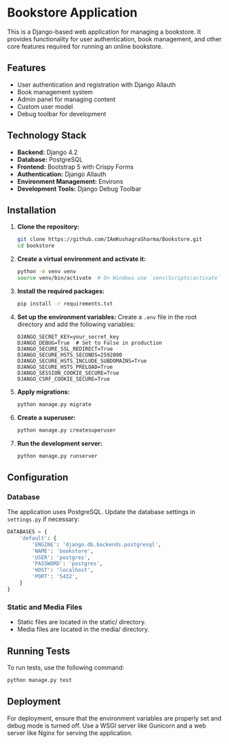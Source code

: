 # Bookstore Application

This is a Django-based web application for managing a bookstore. It provides functionality for user authentication, book management, and other core features required for running an online bookstore.

## Features

- User authentication and registration with Django Allauth
- Book management system
- Admin panel for managing content
- Custom user model
- Debug toolbar for development

## Technology Stack

- **Backend:** Django 4.2
- **Database:** PostgreSQL
- **Frontend:** Bootstrap 5 with Crispy Forms
- **Authentication:** Django Allauth
- **Environment Management:** Environs
- **Development Tools:** Django Debug Toolbar

## Installation

1. **Clone the repository:**

   ```bash
   git clone https://github.com/IAmKushagraSharma/Bookstore.git
   cd bookstore
   ```

2. **Create a virtual environment and activate it:**

   ```bash
   python -m venv venv
   source venv/bin/activate  # On Windows use `venv\Scripts\activate`
   ```

3. **Install the required packages:**

   ```bash
   pip install -r requirements.txt
   ```

4. **Set up the environment variables:**
   Create a `.env` file in the root directory and add the following variables:

   ```env
   DJANGO_SECRET_KEY=your_secret_key
   DJANGO_DEBUG=True  # Set to False in production
   DJANGO_SECURE_SSL_REDIRECT=True
   DJANGO_SECURE_HSTS_SECONDS=2592000
   DJANGO_SECURE_HSTS_INCLUDE_SUBDOMAINS=True
   DJANGO_SECURE_HSTS_PRELOAD=True
   DJANGO_SESSION_COOKIE_SECURE=True
   DJANGO_CSRF_COOKIE_SECURE=True
   ```

5. **Apply migrations:**

   ```bash
   python manage.py migrate
   ```

6. **Create a superuser:**

   ```bash
   python manage.py createsuperuser
   ```

7. **Run the development server:**
   ```bash
   python manage.py runserver
   ```

## Configuration

### Database

The application uses PostgreSQL. Update the database settings in `settings.py` if necessary:

```python
DATABASES = {
    'default': {
        'ENGINE': 'django.db.backends.postgresql',
        'NAME': 'bookstore',
        'USER': 'postgres',
        'PASSWORD': 'postgres',
        'HOST': 'localhost',
        'PORT': '5432',
    }
}

```

### Static and Media Files

- Static files are located in the static/ directory.
- Media files are located in the media/ directory.

## Running Tests

To run tests, use the following command:

```bash
python manage.py test
```

## Deployment

For deployment, ensure that the environment variables are properly set and debug mode is turned off. Use a WSGI server like Gunicorn and a web server like Nginx for serving the application.
